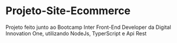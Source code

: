 # Projeto-Site-Ecommerce
 Projeto feito junto ao Bootcamp Inter Front-End Developer da Digital Innovation One, utilizando NodeJs, TyperScript e Api Rest
